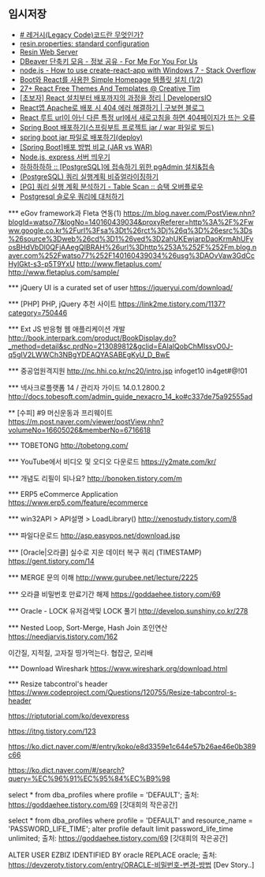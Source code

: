 
## 임시저장

- [# 레거시(Legacy Code)코드란 무엇인가?](https://yenbook.tistory.com/m/57)
- [resin.properties: standard configuration](https://www.caucho.com/resin-4.0/admin/config-resin-properties.xtp)
- [Resin Web Server](http://w.vizenmedical.com/resin-doc/install/httpd.xtp)
- [DBeaver 단축키 모음 - 정보 공유 - For Me For You For Us](https://meyouus.tistory.com/52)
- [node.js - How to use create-react-app with Windows 7 - Stack Overflow](https://stackoverflow.com/questions/70380801/how-to-use-create-react-app-with-windows-7)
- [Boot와 React를 사용한 Simple Homepage 템플릿 설치 (1/2)](https://offbyone.tistory.com/450)
- [27+ React Free Themes And Templates @ Creative Tim](https://www.creative-tim.com/templates/react-free)
- [[초보자] React 설치부터 배포까지의 과정을 정리 | DevelopersIO](https://dev.classmethod.jp/articles/the-process-from-installing-react-to-distributing-it/)
- [React앱 Apache로 배포 시 404 에러 해결하기 | 구보현 블로그](https://bohyeon-n.github.io/deploy/web/react_apache_error.html)
- [React 루트 url이 아닌 다른 특정 url에서 새로고침을 하면 404페이지가 뜨는 오류](https://eoghks0521.tistory.com/m/entry/React-%EB%A3%A8%ED%8A%B8-url%EC%9D%B4-%EC%95%84%EB%8B%8C-%EB%8B%A4%EB%A5%B8-%ED%8A%B9%EC%A0%95-url%EC%97%90%EC%84%9C-%EC%83%88%EB%A1%9C%EA%B3%A0%EC%B9%A8%EC%9D%84-%ED%95%98%EB%A9%B4-404%ED%8E%98%EC%9D%B4%EC%A7%80%EA%B0%80-%EB%9C%A8%EB%8A%94-%EC%98%A4%EB%A5%98)
- [Spring Boot 배포하기(스프링부트 프로젝트 jar / war 파일로 빌드)](https://binit.tistory.com/25)
- [spring boot jar 파일로 배포하기(deploy)](https://www.leafcats.com/178)
- [[Spring Boot]배포 방법 비교 (JAR vs WAR)](https://hye0-log.tistory.com/m/27)
- [Node.js, express 서버 띄우기](https://velog.io/@decody/Node.js-Express-)
- [하하하하하 :: [PostgreSQL]에 접속하기 위한 pgAdmin 설치&접속](https://forgiveall.tistory.com/180)
- [(PostgreSQL) 쿼리 실행계획 비쥬얼라이징하기](https://americanopeople.tistory.com/307)
- [[PG] 쿼리 실행 계획 분석하기 - Table Scan :: 승택 오버플로우](https://seungtaek-overflow.tistory.com/5)
- [Postgresql 슬로우 쿼리에 대처하기](https://velog.io/@jwpark06/Postgresql-%EC%8A%AC%EB%A1%9C%EC%9A%B0-%EC%BF%BC%EB%A6%AC%EC%97%90-%EB%8C%80%EC%B2%98%ED%95%98%EA%B8%B0)





*** eGov framework과 Fleta 연동(1)
https://m.blog.naver.com/PostView.nhn?blogId=watso77&logNo=140160439034&proxyReferer=http%3A%2F%2Fwww.google.co.kr%2Furl%3Fsa%3Dt%26rct%3Dj%26q%3D%26esrc%3Ds%26source%3Dweb%26cd%3D1%26ved%3D2ahUKEwjarpDaoKrmAhUFyosBHdVbDl0QFjAAegQIBRAH%26url%3Dhttp%253A%252F%252Fm.blog.naver.com%252Fwatso77%252F140160439034%26usg%3DAOvVaw3GdCcHylGkt-s3-p5T9YxU
http://www.fletaplus.com/
http://www.fletaplus.com/sample/


*** jQuery UI is a curated set of user 
https://jqueryui.com/download/


*** [PHP] PHP, jQuery 추천 사이트
https://link2me.tistory.com/1137?category=750446


*** Ext JS 반응형 웹 애플리케이션 개발 
http://book.interpark.com/product/BookDisplay.do?_method=detail&sc.prdNo=213089812&gclid=EAIaIQobChMIssvO0J-q5gIV2LWWCh3NBgYDEAQYASABEgKyU_D_BwE


*** 중공업원격지원
http://nc.hhi.co.kr/nc20/intro.jsp
infoget10
in4get#@!01


*** 넥사크로플랫폼 14 / 관리자 가이드 14.0.1.2800.2
http://docs.tobesoft.com/admin_guide_nexacro_14_ko#c337de75a92555ad


** [수피] #9 머신운동과 프리웨이트
https://m.post.naver.com/viewer/postView.nhn?volumeNo=16605026&memberNo=6716618


*** TOBETONG
http://tobetong.com/


*** YouTube에서 비디오 및 오디오 다운로드
https://y2mate.com/kr/


*** 개념도 리필이 되나요?
http://bonoken.tistory.com/m


*** ERP5 eCommerce Application
https://www.erp5.com/feature/ecommerce


*** win32API > API설명 > LoadLibrary()
http://xenostudy.tistory.com/8


*** 파일다운로드
http://asp.easypos.net/download.jsp


*** [Oracle|오라클] 실수로 지운 데이터 복구 쿼리 (TIMESTAMP)
https://gent.tistory.com/14


*** MERGE 문의 이해
http://www.gurubee.net/lecture/2225



*** 오라클 비밀번호 만료기간 해제
https://goddaehee.tistory.com/69


*** Oracle - LOCK 유저검색및 LOCK 풀기
http://develop.sunshiny.co.kr/278


*** Nested Loop, Sort-Merge, Hash Join 조인연산
https://needjarvis.tistory.com/162





이간질, 지적질, 고자질
띵가먹는다.
협잡군, 모리배





*** Download Wireshark
https://www.wireshark.org/download.html




*** Resize tabcontrol's header
https://www.codeproject.com/Questions/120755/Resize-tabcontrol-s-header


https://riptutorial.com/ko/devexpress

https://itng.tistory.com/123


https://ko.dict.naver.com/#/entry/koko/e8d3359e1c644e57b26ae46e0b389c66



https://ko.dict.naver.com/#/search?query=%EC%96%91%EC%95%84%EC%B9%98





select * from dba_profiles where profile = 'DEFAULT'; 
출처: https://goddaehee.tistory.com/69 [갓대희의 작은공간]


select * from dba_profiles where profile = 'DEFAULT' and resource_name = 'PASSWORD_LIFE_TIME'; 
alter profile default limit password_life_time unlimited;
출처: https://goddaehee.tistory.com/69 [갓대희의 작은공간]


ALTER USER EZBIZ IDENTIFIED BY oracle  REPLACE oracle;
출처: https://devzeroty.tistory.com/entry/ORACLE-비밀번호-변경-방법 [Dev Story..]


